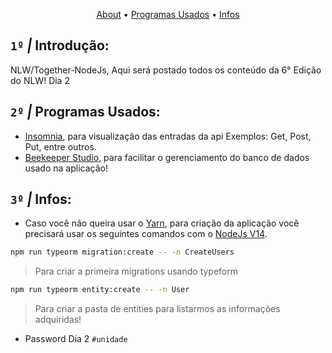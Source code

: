 <p align="center">
  <a href="#1º--introdução">About</a>
  •
  <a href="#2º--programas-usados">Programas Usados</a>
•
  <a href="#3º--infos">Infos</a>
</p>

## `1º` *|* Introdução:
 NLW/Together-NodeJs, Aqui será postado todos os conteúdo da 6° Edição do NLW! Dia 2

## `2º` *|* Programas Usados:
- [Insomnia](https://insomnia.rest/download), para visualização das entradas da api Exemplos: Get, Post, Put, entre outros.
- [Beekeeper Studio](https://www.beekeeperstudio.io/), para facilitar o gerenciamento do banco de dados usado na aplicação!

## `3º` *|* Infos: 
- Caso você não queira usar o [Yarn](https://yarnpkg.com/), para criação da aplicação você precisará usar os seguintes comandos com o [NodeJs V14](https://nodejs.org/en/).

```bash
npm run typeorm migration:create -- -n CreateUsers
```
> Para criar a primeira migrations usando typeform

```bash
npm run typeorm entity:create -- -n User
```
> Para criar a pasta de entities para listarmos as informações adquiridas!

- Password Dia 2 `#unidade`